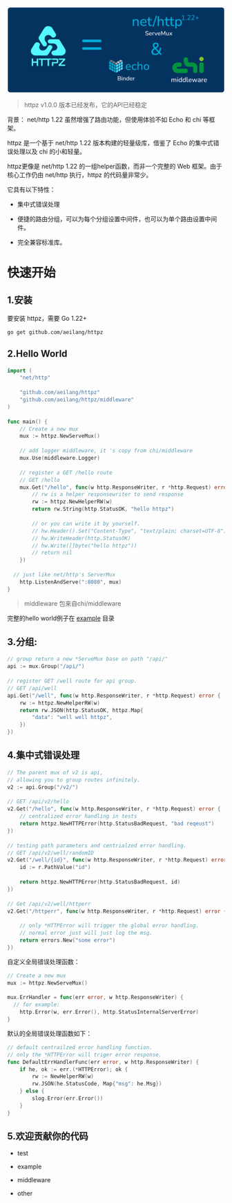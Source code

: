 ![Logo](./_img/httpz.png "网站Logo")

> httpz v1.0.0 版本已经发布，它的API已经稳定

背景： net/http 1.22 虽然增强了路由功能，但使用体验不如 Echo 和 chi 等框架。

httpz 是一个基于 net/http 1.22 版本构建的轻量级库，借鉴了 Echo 的集中式错误处理以及 chi 的小和轻量。

httpz更像是 net/http 1.22 的一组helper函数，而非一个完整的 Web 框架。由于核心工作仍由 net/http 执行，httpz 的代码量非常少。

它具有以下特性：

- 集中式错误处理

- 便捷的路由分组，可以为每个分组设置中间件，也可以为单个路由设置中间件。

- 完全兼容标准库。

# 快速开始

## 1.安装

要安装 httpz，需要 Go 1.22+

```sh
go get github.com/aeilang/httpz
```

## 2.Hello World

```go
import (
	"net/http"

	"github.com/aeilang/httpz"
	"github.com/aeilang/httpz/middleware"
)

func main() {
	// Create a new mux
	mux := httpz.NewServeMux()

	// add logger middleware, it 's copy from chi/middleware
	mux.Use(middleware.Logger)

	// register a GET /hello route
	// GET /hello
	mux.Get("/hello", func(w http.ResponseWriter, r *http.Request) error {
		// rw is a helper responsewriter to send response
		rw := httpz.NewHelperRW(w)
		return rw.String(http.StatusOK, "hello httpz")
		
		// or you can write it by yourself.
		// hw.Header().Set("Content-Type", "text/plain; charset=UTF-8")
		// hw.WriteHeader(http.StatusOK)
		// hw.Write([]byte("hello httpz"))
		// return nil
	})
  
  // just like net/http's ServerMux
	http.ListenAndServe(":8080", mux)
}
```

> middleware 包来自chi/middleware

完整的hello world例子在 [example](https://github.com/aeilang/httpz/blob/main//example/hello/main.go) 目录

## 3.分组:

```go
// group return a new *ServeMux base on path "/api/"
api := mux.Group("/api/")

// register GET /well route for api group.
// GET /api/well
api.Get("/well", func(w http.ResponseWriter, r *http.Request) error {	
	rw := httpz.NewHelperRW(w)
	return rw.JSON(http.StatusOK, httpz.Map{
		"data": "well well httpz",
	})
})
```

## 4.集中式错误处理

```go
// The parent mux of v2 is api,
// allowing you to group routes infinitely.
v2 := api.Group("/v2/")

// GET /api/v2/hello
v2.Get("/hello", func(w http.ResponseWriter, r *http.Request) error {
	// centralized error handling in tests
	return httpz.NewHTTPError(http.StatusBadRequest, "bad reqeust")
})

// testing path parameters and centrialzed error handling.
// GET /api/v2/well/randomID
v2.Get("/well/{id}", func(w http.ResponseWriter, r *http.Request) error {
	id := r.PathValue("id")

	return httpz.NewHTTPError(http.StatusBadRequest, id)
})

// Get /api/v2/well/httperr
v2.Get("/httperr", func(w http.ResponseWriter, r *http.Request) error {

	// only *HTTPError will trigger the global error handling.
	// normal error just will just log the msg.
	return errors.New("some error")
})
```


自定义全局错误处理函数：

```go
// Create a new mux
mux := httpz.NewServeMux()

mux.ErrHandler = func(err error, w http.ResponseWriter) {
  // for example:
	http.Error(w, err.Error(), http.StatusInternalServerError)
}
```

默认的全局错误处理函数如下：

```go
// default centrailzed error handling function.
// only the *HTTPError will triger error response.
func DefaultErrHandlerFunc(err error, w http.ResponseWriter) {
	if he, ok := err.(*HTTPError); ok {
		rw := NewHelperRW(w)
		rw.JSON(he.StatusCode, Map{"msg": he.Msg})
	} else {
		slog.Error(err.Error())
	}
}
```

## 5.欢迎贡献你的代码

- test

- example

- middleware

- other
